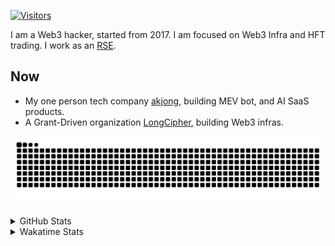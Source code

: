 <!-- markdownlint-disable MD041 MD010 MD033 -->
[![Visitors](https://api.visitorbadge.io/api/daily?path=Akagi201%2FAkagi201&label=Visitors%20Today&countColor=%2337d67a)](https://visitorbadge.io/status?path=Akagi201%2FAkagi201)

I am a Web3 hacker, started from 2017. I am focused on Web3 Infra and HFT trading.
I work as an [RSE](https://us-rse.org/about/what-is-an-rse/).

## Now

* My one person tech company [akjong](https://github.com/akjong), building MEV bot, and AI SaaS products.
* A Grant-Driven organization [LongCipher](https://github.com/longcipher), building Web3 infras.

[![github contribution grid snake animation](https://raw.githubusercontent.com/Akagi201/Akagi201/output/github-contribution-grid-snake.svg#gh-light-mode-only)](https://github.com/Akagi201)

<details>
<summary>GitHub Stats</summary>
  <a href="https://github.com/Akagi201"><img alt="Profile Detail" src="https://raw.githubusercontent.com/Akagi201/Akagi201/master/profile-summary-card-output/dracula/0-profile-details.svg" /></a>
  <a href="https://github.com/Akagi201"><img alt="Github Stats" src="https://raw.githubusercontent.com/Akagi201/Akagi201/master/profile-summary-card-output/dracula/3-stats.svg" /></a>
  <a href="https://github.com/Akagi201"><img alt="Lang By Commits" src="https://raw.githubusercontent.com/Akagi201/Akagi201/master/profile-summary-card-output/dracula/2-most-commit-language.svg" /></a>
</details>

<details>
<summary>Wakatime Stats</summary>
<br>

<!--START_SECTION:waka-->

```txt
From: 11 April 2025 - To: 18 April 2025

Total Time: 26 hrs 54 mins

Other        17 hrs 5 mins   ████████████████░░░░░░░░░   63.49 %
Rust         4 hrs 31 mins   ████▒░░░░░░░░░░░░░░░░░░░░   16.81 %
Markdown     1 hr 33 mins    █▒░░░░░░░░░░░░░░░░░░░░░░░   05.78 %
sh           1 hr 8 mins     █░░░░░░░░░░░░░░░░░░░░░░░░   04.22 %
TOML         28 mins         ▒░░░░░░░░░░░░░░░░░░░░░░░░   01.77 %
XML          26 mins         ▒░░░░░░░░░░░░░░░░░░░░░░░░   01.65 %
Go           16 mins         ▒░░░░░░░░░░░░░░░░░░░░░░░░   01.00 %
TypeScript   13 mins         ▒░░░░░░░░░░░░░░░░░░░░░░░░   00.82 %
Python       12 mins         ▒░░░░░░░░░░░░░░░░░░░░░░░░   00.80 %
JavaScript   12 mins         ▒░░░░░░░░░░░░░░░░░░░░░░░░   00.78 %
```

<!--END_SECTION:waka-->

</details>
